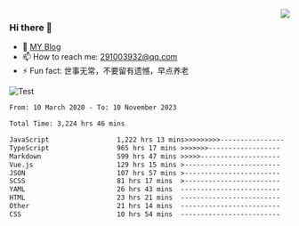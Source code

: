 <img align='right' src='https://github-readme-stats.vercel.app/api?username=niaogege&show_icons=true&theme=radical'/>

### Hi there 👋

- 🌱 [MY Blog](https://bythewayer.com/)
- 📫 How to reach me: 291003932@qq.com
- ⚡ Fun fact:  世事无常，不要留有遗憾，早点养老

![Test](https://github-readme-stats.vercel.app/api/top-langs/?username=niaogege&layout=compact)

<!--START_SECTION:waka-->

```txt
From: 10 March 2020 - To: 10 November 2023

Total Time: 3,224 hrs 46 mins

JavaScript                 1,222 hrs 13 mins>>>>>>>>>----------------   37.90 %
TypeScript                 965 hrs 17 mins >>>>>>>------------------   29.93 %
Markdown                   599 hrs 47 mins >>>>>--------------------   18.60 %
Vue.js                     129 hrs 15 mins >------------------------   04.01 %
JSON                       107 hrs 57 mins >------------------------   03.35 %
SCSS                       81 hrs 17 mins  >------------------------   02.52 %
YAML                       26 hrs 43 mins  -------------------------   00.83 %
HTML                       23 hrs 21 mins  -------------------------   00.72 %
Other                      21 hrs 14 mins  -------------------------   00.66 %
CSS                        10 hrs 54 mins  -------------------------   00.34 %
```

<!--END_SECTION:waka-->

